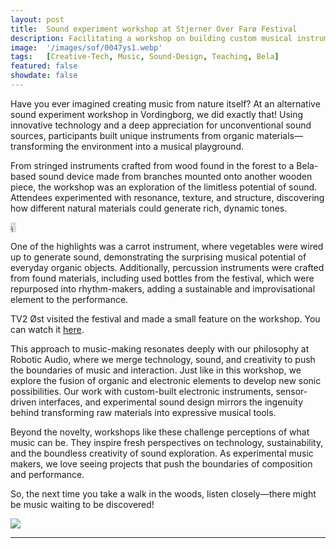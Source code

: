 ```yaml
---
layout: post
title:  Sound experiment workshop at Stjerner Over Farø Festival
description: Facilitating a workshop on building custom musical instruments and sound experiments at Stjerner Over Farø Festival
image:  '/images/sof/0047ys1.webp'
tags:   [Creative-Tech, Music, Sound-Design, Teaching, Bela]
featured: false
showdate: false
---
```


Have you ever imagined creating music from nature itself? At an alternative sound experiment workshop in Vordingborg, we did exactly that! Using innovative technology and a deep appreciation for unconventional sound sources, participants built unique instruments from organic materials—transforming the environment into a musical playground.

From stringed instruments crafted from wood found in the forest to a Bela-based sound device made from branches mounted onto another wooden piece, the workshop was an exploration of the limitless potential of sound. Attendees experimented with resonance, texture, and structure, discovering how different natural materials could generate rich, dynamic tones.

<p><iframe height=16 width=9 src="https://drive.google.com/file/d/1KQk0JCYYcRaDOewFv7cCJKZCyhfMCPXo/preview" allow="autoplay; encrypted-media" frameborder="0" allowfullscreen></iframe></p>

One of the highlights was a carrot instrument, where vegetables were wired up to generate sound, demonstrating the surprising musical potential of everyday organic objects. Additionally, percussion instruments were crafted from found materials, including used bottles from the festival, which were repurposed into rhythm-makers, adding a sustainable and improvisational element to the performance.

TV2 Øst visited the festival and made a small feature on the workshop. You can watch it [here](https://www.tv2east.dk/vordingborg/goer-stroem-i-guleroedder-til-musik-alternativ-havefest-laver-musik-med-groentsager).

This approach to music-making resonates deeply with our philosophy at Robotic Audio, where we merge technology, sound, and creativity to push the boundaries of music and interaction. Just like in this workshop, we explore the fusion of organic and electronic elements to develop new sonic possibilities. Our work with custom-built electronic instruments, sensor-driven interfaces, and experimental sound design mirrors the ingenuity behind transforming raw materials into expressive musical tools.

Beyond the novelty, workshops like these challenge perceptions of what music can be. They inspire fresh perspectives on technology, sustainability, and the boundless creativity of sound exploration. As experimental music makers, we love seeing projects that push the boundaries of composition and performance.

So, the next time you take a walk in the woods, listen closely—there might be music waiting to be discovered!

![]({{site.baseurl}}/images/sof/IMG_5019.jpg#wide)



<hr>
